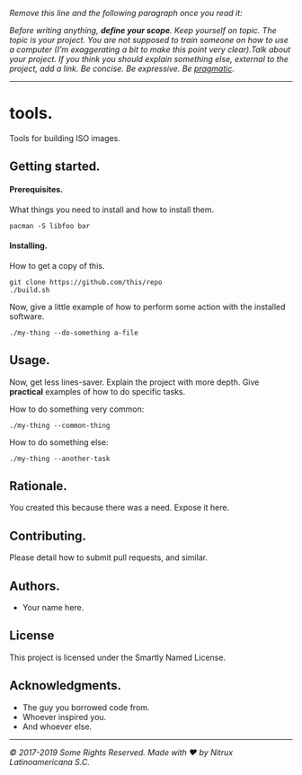 _Remove this line and the following paragraph once you read it:_

_Before writing anything, **define your scope**. Keep yourself on topic. The topic is your
project. You are not supposed to train someone on how to use a computer (I'm exaggerating a bit
to make this point very clear).Talk about your project. If you think you should explain something
else, external to the project, add a link. Be concise. Be expressive. Be [pragmatic](https://tldr.sh/)._

---

# tools.

Tools for building ISO images.

## Getting started.

#### Prerequisites.

What things you need to install and how to install them.

```
pacman -S libfoo bar
```

#### Installing.

How to get a copy of this.

```
git clone https://github.com/this/repo
./build.sh
```

Now, give a little example of how to perform some action with the installed software.

```
./my-thing --do-something a-file
```


## Usage.

Now, get less lines-saver. Explain the project with more depth. Give **practical** examples of how
to do specific tasks.

How to do something very common:

```
./my-thing --common-thing
```

How to do something else:

```
./my-thing --another-task
```

## Rationale.

You created this because there was a need. Expose it here.

## Contributing.

Please detail how to submit pull requests, and similar.

## Authors.

* Your name here.

## License

This project is licensed under the Smartly Named License.

## Acknowledgments.

* The guy you borrowed code from.
* Whoever inspired you.
* And whoever else.

---

_© 2017-2019 Some Rights Reserved. Made with ♥ by Nitrux Latinoamericana S.C._

